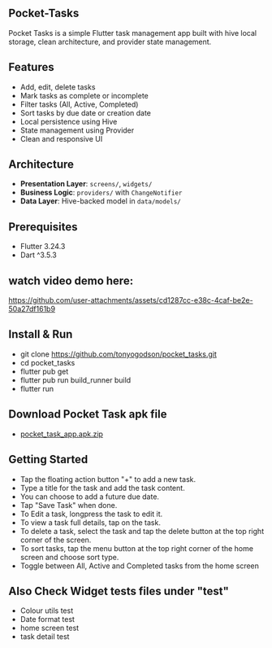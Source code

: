 ## Pocket-Tasks
Pocket Tasks is a simple Flutter task management app built with hive local storage, clean architecture, and provider state management.
## Features
- Add, edit, delete tasks
- Mark tasks as complete or incomplete
- Filter tasks (All, Active, Completed)
- Sort tasks by due date or creation date
- Local persistence using Hive
- State management using Provider
- Clean and responsive UI

## Architecture
- **Presentation Layer**: `screens/`, `widgets/`
- **Business Logic**: `providers/` with `ChangeNotifier`
- **Data Layer**: Hive-backed model in `data/models/`

## Prerequisites
- Flutter 3.24.3
- Dart ^3.5.3

## watch video demo here:
https://github.com/user-attachments/assets/cd1287cc-e38c-4caf-be2e-50a27df161b9

## Install & Run
- git clone https://github.com/tonyogodson/pocket_tasks.git
- cd pocket_tasks
- flutter pub get
- flutter pub run build_runner build
- flutter run
  
## Download Pocket Task apk file
- [pocket_task_app.apk.zip](https://github.com/user-attachments/files/20956824/pocket_task_app.apk.zip)
  
## Getting Started
- Tap the floating action button "+" to add a new task.
- Type a title for the task and add the task content.
- You can choose to add a future due date.
- Tap "Save Task" when done.
- To Edit a task, longpress the task to edit it.
- To view a task full details, tap on the task.
- To delete a task, select the task and tap the delete button at the top right corner of the screen.
- To sort tasks, tap the menu button at the top right corner of the home screen and choose sort type.
- Toggle between All, Active and Completed tasks from the home screen

## Also Check Widget tests files under "test"
- Colour utils test
- Date format test
- home screen test
- task detail test
